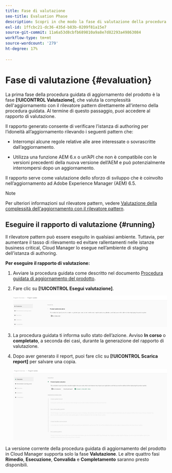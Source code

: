 ```yaml
---
title: Fase di valutazione
seo-title: Evaluation Phase
description: Scopri in che modo la fase di valutazione della procedura guidata di aggiornamento del prodotto valuta la complessità dell’aggiornamento con il rilevatore pattern.
exl-id: 1ffcbc21-dc36-435d-b83b-0209f81a15e7
source-git-commit: 11a6a53d8cbfb689810a9a8e7d82293a49863084
workflow-type: tm+mt
source-wordcount: '279'
ht-degree: 17%

---
```



# Fase di valutazione {#evaluation}

La prima fase della procedura guidata di aggiornamento del prodotto è la fase **[!UICONTROL Valutazione]**, che valuta la complessità dell&#39;aggiornamento con il rilevatore pattern direttamente all&#39;interno della procedura guidata. Al termine di questo passaggio, puoi accedere al rapporto di valutazione.

Il rapporto generato consente di verificare l’istanza di authoring per l’idoneità all’aggiornamento rilevando i seguenti pattern che:

* Interrompi alcune regole relative alle aree interessate o sovrascritte dall’aggiornamento.

* Utilizza una funzione AEM 6.x o un’API che non è compatibile con le versioni precedenti della nuova versione dell’AEM e può potenzialmente interrompersi dopo un aggiornamento.

Il rapporto serve come valutazione dello sforzo di sviluppo che è coinvolto nell’aggiornamento ad Adobe Experience Manager (AEM) 6.5.

>[!NOTE]
>
>Per ulteriori informazioni sul rilevatore pattern, vedere [Valutazione della complessità dell&#39;aggiornamento con il rilevatore pattern](https://experienceleague.adobe.com/en/docs/experience-manager-65/content/implementing/deploying/upgrading/pattern-detector).

## Eseguire il rapporto di valutazione {#running}

Il rilevatore pattern può essere eseguito in qualsiasi ambiente. Tuttavia, per aumentare il tasso di rilevamento ed evitare rallentamenti nelle istanze business critical, Cloud Manager lo esegue nell’ambiente di staging dell’istanza di authoring.

**Per eseguire il rapporto di valutazione:**

1. Avviare la procedura guidata come descritto nel documento [Procedura guidata di aggiornamento del prodotto](/help/product-update-wizard/overview.md).

1. Fare clic su **[!UICONTROL Esegui valutazione]**.

   ![Esegui valutazione](/help/assets/Run-Evaluation.png)

1. La procedura guidata ti informa sullo stato dell’azione. Avviso **In corso** o **completato**, a seconda dei casi, durante la generazione del rapporto di valutazione.

1. Dopo aver generato il report, puoi fare clic su **[!UICONTROL Scarica report]** per salvare una copia.

   ![Rapporto creato](/help/assets/Evaluation-1.png)

La versione corrente della procedura guidata di aggiornamento del prodotto in Cloud Manager supporta solo la fase **Valutazione**. Le altre quattro fasi **Rimedio**, **Esecuzione**, **Convalida** e **Completamento** saranno presto disponibili.
